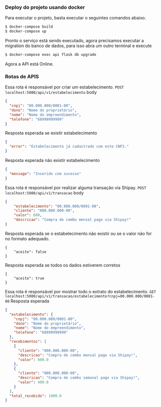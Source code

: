### Deploy do projeto usando docker
Para executar o projeto, basta executar o seguintes comandos abaixo.
```bash
$ docker-compose build
$ docker-compose up
```
Pronto o serviço está sendo executado, agora precisamos executar a migration do banco de dados, para isso abra um outro terminal e execute

```bash
$ docker-compose exec api flask db upgrade
```
Agora a API está Online.


### Rotas de APIS

Essa rota é responsável por criar um estabelecimento.
`POST localhost:5000/api/v1/estabelecimento`
body
```json
{
  "cnpj": "00.000.000/0001-00",
  "dono": "Nome do proprietário",
  "nome": "Nome do empreendimento",
  "telefone": "68999999999"
}
```
Resposta esperada se existir estabelecimento
```json
{
  "error": "Estabelecimento já cadastrado com este CNPJ."
}
```
Resposta esperada não existir estabelecimento
```json
{
  "message": "Inserido com sucesso"
}
```

Essa rota é responsável por realizar alguma transação via Shipay.
`POST localhost:5000/api/v1/transacao`
body
```json
{
    "estabelecimento": "00.000.000/0001-00",
    "cliente": "000.000.000-00",
    "valor": 600,
    "descricao": "Compra de combo mensal pago via Shipay!"
}
```
Resposta esperada se o estabelecimento não existir ou se o valor não for no formato adequado.
```
{
    "aceito": false
}
```
Resposta esperada se todos os dados estiverem corretos
```
{
    "aceito": true
}
```

Essa rota é responsável por mostrar todo o extrato do estabelecimento.
`GET localhost:5000/api/v1/transacao/estabelecimento?cnpj=00.000.000/0001-00`
Resposta esperada

```json
{
  "estabelecimento": {
    "cnpj": "00.000.000/0001-00",
    "dono": "Nome do proprietário",
    "nome": "Nome do empreendimento",
    "telefone": "68999999999"
  },
  "recebimentos": [
    {
      "cliente": "000.000.000-00",
      "descricao": "Compra de combo mensal pago via Shipay!",
      "valor": 600.0
    },
    {
      "cliente": "000.000.000-00",
      "descricao": "Compra de combo semanal pago via Shipay!",
      "valor": 400.0
    }
  ],
  "total_recebido": 1000.0
}
```
